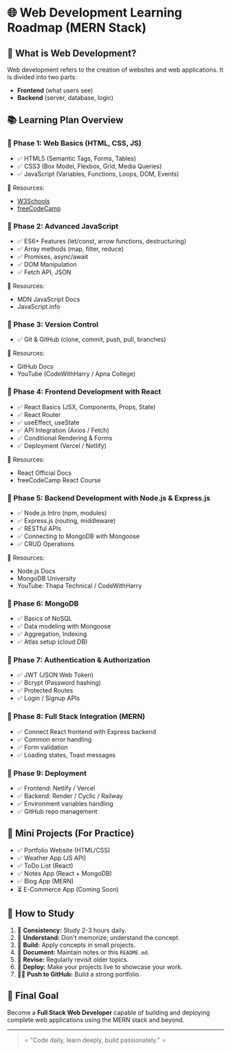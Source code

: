 # 🌐 Web Development Learning Roadmap (MERN Stack)

## 🧠 What is Web Development?

Web development refers to the creation of websites and web applications. It is divided into two parts:
- **Frontend** (what users see)
- **Backend** (server, database, logic)

## 📚 Learning Plan Overview

### 🔹 Phase 1: Web Basics (HTML, CSS, JS)
- ✅ HTML5 (Semantic Tags, Forms, Tables)
- ✅ CSS3 (Box Model, Flexbox, Grid, Media Queries)
- ✅ JavaScript (Variables, Functions, Loops, DOM, Events)

📘 Resources:
- [W3Schools](https://www.w3schools.com/)
- [freeCodeCamp](https://www.freecodecamp.org/)

### 🔹 Phase 2: Advanced JavaScript
- ✅ ES6+ Features (let/const, arrow functions, destructuring)
- ✅ Array methods (map, filter, reduce)
- ✅ Promises, async/await
- ✅ DOM Manipulation
- ✅ Fetch API, JSON

📘 Resources:
- MDN JavaScript Docs
- JavaScript.info

### 🔹 Phase 3: Version Control
- ✅ Git & GitHub (clone, commit, push, pull, branches)

📘 Resources:
- GitHub Docs
- YouTube (CodeWithHarry / Apna College)

### 🔹 Phase 4: Frontend Development with React
- ✅ React Basics (JSX, Components, Props, State)
- ✅ React Router
- ✅ useEffect, useState
- ✅ API Integration (Axios / Fetch)
- ✅ Conditional Rendering & Forms
- ✅ Deployment (Vercel / Netlify)

📘 Resources:
- React Official Docs
- freeCodeCamp React Course

### 🔹 Phase 5: Backend Development with Node.js & Express.js
- ✅ Node.js Intro (npm, modules)
- ✅ Express.js (routing, middleware)
- ✅ RESTful APIs
- ✅ Connecting to MongoDB with Mongoose
- ✅ CRUD Operations

📘 Resources:
- Node.js Docs
- MongoDB University
- YouTube: Thapa Technical / CodeWithHarry

### 🔹 Phase 6: MongoDB
- ✅ Basics of NoSQL
- ✅ Data modeling with Mongoose
- ✅ Aggregation, Indexing
- ✅ Atlas setup (cloud DB)

### 🔹 Phase 7: Authentication & Authorization
- ✅ JWT (JSON Web Token)
- ✅ Bcrypt (Password hashing)
- ✅ Protected Routes
- ✅ Login / Signup APIs

### 🔹 Phase 8: Full Stack Integration (MERN)
- ✅ Connect React frontend with Express backend
- ✅ Common error handling
- ✅ Form validation
- ✅ Loading states, Toast messages

### 🔹 Phase 9: Deployment
- ✅ Frontend: Netlify / Vercel
- ✅ Backend: Render / Cyclic / Railway
- ✅ Environment variables handling
- ✅ GitHub repo management

## 🧪 Mini Projects (For Practice)

- ✅ Portfolio Website (HTML/CSS)
- ✅ Weather App (JS API)
- ✅ ToDo List (React)
- ✅ Notes App (React + MongoDB)
- ✅ Blog App (MERN)
- ⏳ E-Commerce App (Coming Soon)

## 📌 How to Study

1. 📅 **Consistency:** Study 2-3 hours daily.
2. 🧠 **Understand:** Don't memorize; understand the concept.
3. 🔨 **Build:** Apply concepts in small projects.
4. 📝 **Document:** Maintain notes or this `README.md`.
5. 🔁 **Revise:** Regularly revisit older topics.
6. 🚀 **Deploy:** Make your projects live to showcase your work.
7. 👨‍💻 **Push to GitHub:** Build a strong portfolio.

## 🏁 Final Goal

Become a **Full Stack Web Developer** capable of building and deploying complete web applications using the MERN stack and beyond.

---

> ⭐ "Code daily, learn deeply, build passionately." ⭐

